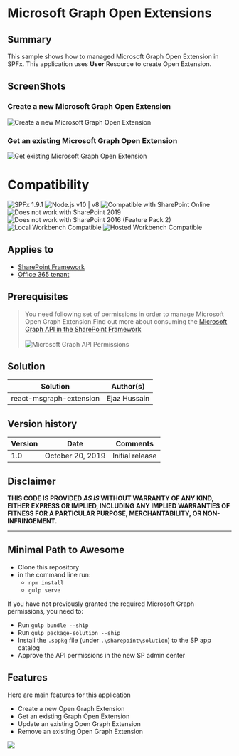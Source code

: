 # Microsoft Graph Open Extensions

## Summary
This sample shows how to managed Microsoft Graph Open Extension in SPFx. This application uses **User** Resource to create Open Extension.

## ScreenShots

### Create a new Microsoft Graph Open Extension
![Create a new Microsoft Graph Open Extension](./assets/create-graph-extension.png)

### Get an existing Microsoft Graph Open Extension
![Get existing Microsoft Graph Open Extension](./assets/get-graph-extension.png)



# Compatibility

![SPFx 1.9.1](https://img.shields.io/badge/SPFx-1.9.1-green.svg) 
![Node.js v10 | v8](https://img.shields.io/badge/Node.js-v10%20%7C%20v8-green.svg) 
![Compatible with SharePoint Online](https://img.shields.io/badge/SharePoint%20Online-Compatible-green.svg)
![Does not work with SharePoint 2019](https://img.shields.io/badge/SharePoint%20Server%202019-Incompatible-red.svg)
![Does not work with SharePoint 2016 (Feature Pack 2)](https://img.shields.io/badge/SharePoint%20Server%202016%20(Feature%20Pack%202)-Incompatible-red.svg "SharePoint Server 2016 Feature Pack 2 requires SPFx 1.1")
![Local Workbench Compatible](https://img.shields.io/badge/Local%20Workbench-Compatible-green.svg)
![Hosted Workbench Compatible](https://img.shields.io/badge/Hosted%20Workbench-Compatible-green.svg)

## Applies to

* [SharePoint Framework](https://docs.microsoft.com/sharepoint/dev/spfx/sharepoint-framework-overview)
* [Office 365 tenant](https://docs.microsoft.com/sharepoint/dev/spfx/set-up-your-development-environment)

## Prerequisites
 
> You need following set of permissions in order to manage Microsoft Open Graph Extension.Find out more about consuming the [Microsoft Graph API in the SharePoint Framework](https://docs.microsoft.com/en-us/sharepoint/dev/spfx/use-aad-tutorial)<br><br>![Microsoft Graph API Permissions](./assets/graph-extension-user-permissions.png) 


## Solution

Solution|Author(s)
--------|---------
react-msgraph-extension | Ejaz Hussain

## Version history

Version|Date|Comments
-------|----|--------
1.0|October 20, 2019|Initial release

## Disclaimer
**THIS CODE IS PROVIDED *AS IS* WITHOUT WARRANTY OF ANY KIND, EITHER EXPRESS OR IMPLIED, INCLUDING ANY IMPLIED WARRANTIES OF FITNESS FOR A PARTICULAR PURPOSE, MERCHANTABILITY, OR NON-INFRINGEMENT.**

---

## Minimal Path to Awesome

- Clone this repository
- in the command line run:
  - `npm install`
  - `gulp serve`

If you have not previously granted the required Microsoft Graph permissions, you need to:

- Run `gulp bundle --ship`
- Run `gulp package-solution --ship`
- Install the `.sppkg` file (under `.\sharepoint\solution`) to the SP app catalog
- Approve the API permissions in the new SP admin center

## Features
Here are main features for this application

- Create a new Open Graph Extension
- Get an existing Graph Open Extension
- Update an existing Open Graph Extension
- Remove an existing Open Graph Extension


<img src="https://telemetry.sharepointpnp.com/sp-dev-fx-webparts/samples/react-msgraph-extension" />
